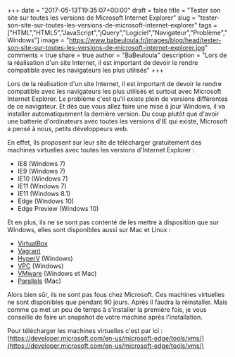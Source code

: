 +++
date = "2017-05-13T19:35:07+00:00"
draft = false
title = "Tester son site sur toutes les versions de Microsoft Internet Explorer"
slug = "tester-son-site-sur-toutes-les-versions-de-microsoft-internet-explorer"
tags = ["HTML","HTML5","JavaScript","jQuery","Logiciel","Navigateur","Problème","Windows"]
image = "https://www.babeuloula.fr/images/blog/head/tester-son-site-sur-toutes-les-versions-de-microsoft-internet-explorer.jpg"
comments = true
share = true
author = "BaBeuloula"
description = "Lors de la réalisation d'un site Internet, il est important de devoir le rendre compatible avec les navigateurs les plus utilisés"
+++

Lors de la réalisation d'un site Internet, il est important de devoir le rendre compatible avec les navigateurs les plus utilisés et surtout avec Microsoft Internet Explorer. Le problème c'est qu'il existe plein de versions différentes de ce navigateur. Et dès que vous allez faire une mise à jour Windows, il va installer automatiquement la dernière version. Du coup plutôt que d'avoir une batterie d'ordinateurs avec toutes les versions d'IE qui existe, Microsoft a pensé à nous, petits développeurs web.

En effet, ils proposent sur leur site de télécharger gratuitement des machines virtuelles avec toutes les versions d'Internet Explorer :

* IE8 (Windows 7)
* IE9 (Windows 7)
* IE10 (Windows 7)
* IE11 (Windows 7)
* IE11 (Windows 8.1)
* Edge (Windows 10)
* Edge Preview (Windows 10)

Et en plus, ils ne se sont pas contenté de les mettre à disposition que sur Windows, elles sont disponibles aussi sur Mac et Linux :

* [VirtualBox](https://www.virtualbox.org/)
* [Vagrant](https://www.vagrantup.com/)
* [HyperV](https://msdn.microsoft.com/fr-fr/library/mt169373(v=ws.11).aspx) (Windows)
* [VPC](https://www.microsoft.com/fr-fr/download/details.aspx?id=3702) (Windows)
* [VMware](http://www.vmware.com/fr.html) (Windows et Mac)
* [Parallels](http://www.parallels.com/fr/) (Mac)

Alors bien sûr, ils ne sont pas fous chez Microsoft. Ces machines virtuelles ne sont disponibles que pendant 90 jours. Après il faudra la réinstaller. Mais comme ça met un peu de temps à s'installer la première fois, je vous conseille de faire un snapshot de votre machine après l'installation.

Pour télécharger les machines virtuelles c'est par ici : [https://developer.microsoft.com/en-us/microsoft-edge/tools/vms/](https://developer.microsoft.com/en-us/microsoft-edge/tools/vms/)